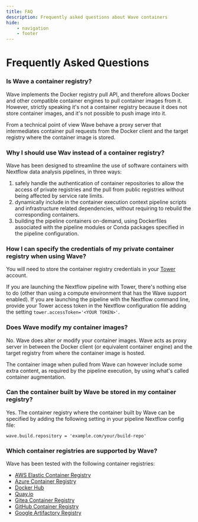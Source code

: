 ```yaml
---
title: FAQ
description: Frequently asked questions about Wave containers
hide:
    - navigation
    - footer
---
```


# Frequently Asked Questions

### Is Wave a container registry?

Wave implements the Docker registry pull API, and therefore allows Docker and other compatible
container engines to pull container images from it. However, strictly speaking it's not a container registry
because it does not store container images, and it's not possible to push image into it.

From a technical point of view Wave behave a proxy server that intermediates container pull requests from
the Docker client and the target registry where the container image is stored.

### Why I should use Wav instead of a container registry?

Wave has been designed to streamline the use of software containers with Nextflow data analysis pipelines, in three ways:

1. safely handle the authentication of container repositories to allow the access of private registries and the pull from public registries without being affected by service rate limits.
2. dynamically include in the container execution context pipeline scripts and infrastructure related dependencies, without requiring to rebuild the corresponding containers.
3. building the pipeline containers on-demand, using Dockerfiles associated with the pipeline modules or Conda packages specified in the pipeline configuration.

### How I can specify the credentials of my private container registry when using Wave?

You will need to store the container registry credentials in your [Tower](https://tower.nf/) account.

If you are launching the Nextflow pipeline with Tower, there's nothing else to do (other than using a compute environment that has the Wave support enabled).
If you are launching the pipeline with the Nextflow command line, provide your Tower access token in the Nextflow configuration
file adding the setting `tower.accessToken='<YOUR TOKEN>'`.

### Does Wave modify my container images?

No. Wave does alter or modify your container images. Wave acts as proxy server
in between the Docker client (or equivalent container engine) and the target registry
from where the container image is hosted.

The container image when pulled from Wave can however include some extra content,
as required by the pipeline execution, by using what's called container augmentation.

### Can the container built by Wave be stored in my container registry?

Yes. The container registry where the container built by Wave can be specified
by adding the following setting in your pipeline Nextflow config file:

```
wave.build.repository = 'example.com/your/build-repo'
```

### Which container registries are supported by Wave?

Wave has been tested with the following container registries:

-   [AWS Elastic Container Registry](https://aws.amazon.com/ecr/)
-   [Azure Container Registry](https://azure.microsoft.com/en-us/products/container-registry)
-   [Docker Hub](https://hub.docker.com/)
-   [Quay.io](https://quay.io/)
-   [Gitea Container Registry](https://docs.gitea.io/en-us/packages/container/)
-   [GitHub Container Registry](https://github.blog/2020-09-01-introducing-github-container-registry/)
-   [Google Artifactory Registry](https://cloud.google.com/artifact-registry)

